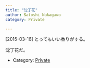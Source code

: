 ```yaml
---
title: "沈丁花"
author: Satoshi Nakagawa
category: Private

---
```


[2015-03-16]  とってもいい香りがする。
<!--more-->
 沈丁花だ。

- Category: [Private](/categories.html#Private)


